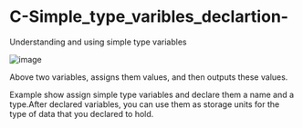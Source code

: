 # C-Simple_type_varibles_declartion-
Understanding and using simple type variables 

![image](https://user-images.githubusercontent.com/67391846/136670715-aac5f9b9-e31b-47f5-a2be-704e9a30c91b.png)

Above two variables, assigns them values, and then outputs these values.

Example show assign simple type variables and declare them a name and a type.After declared variables, you can use them as storage units for the type of data that you declared to hold.   

